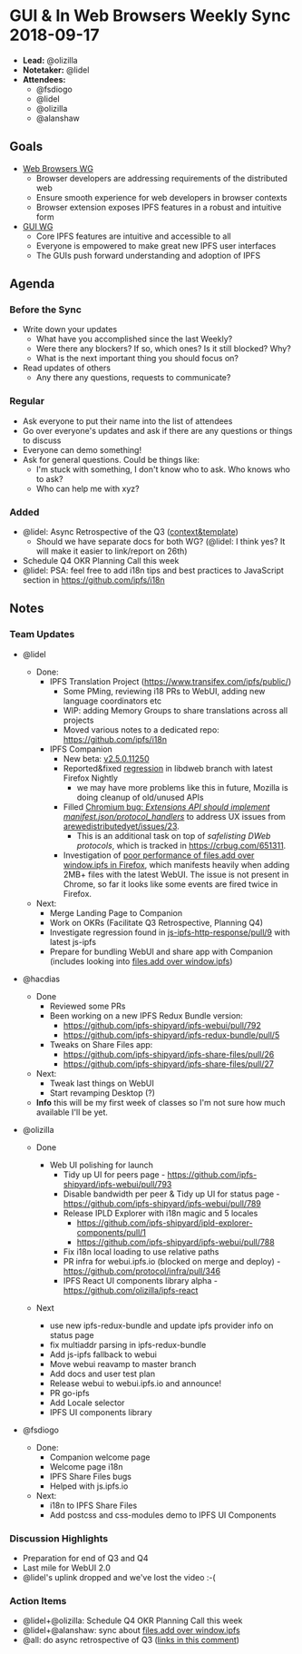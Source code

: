# GUI & In Web Browsers Weekly Sync 2018-09-17

- **Lead:** @olizilla
- **Notetaker:** @lidel
- **Attendees:**
    - @fsdiogo
    - @lidel
    - @olizilla
    - @alanshaw

## Goals

- [Web Browsers WG](https://github.com/ipfs/in-web-browsers)
    - Browser developers are addressing requirements of the distributed web
    - Ensure smooth experience for web developers in browser contexts
    - Browser extension exposes IPFS features in a robust and intuitive form
- [GUI WG](https://github.com/ipfs/ipfs-gui)
    - Core IPFS features are intuitive and accessible to all
    - Everyone is empowered to make great new IPFS user interfaces
    - The GUIs push forward understanding and adoption of IPFS

## Agenda

### Before the Sync

- Write down your updates
    - What have you accomplished since the last Weekly?
    - Were there any blockers? If so, which ones? Is it still blocked? Why?
    - What is the next important thing you should focus on?
- Read updates of others
    - Any there any questions, requests to communicate?


### Regular

- Ask everyone to put their name into the list of attendees
- Go over everyone's updates and ask if there are any questions or things to discuss
- Everyone can demo something!
- Ask for general questions. Could be things like:
  - I'm stuck with something, I don't know who to ask. Who knows who to ask?
  - Who can help me with xyz?

### Added

- @lidel: Async Retrospective of the Q3  ([context&template](https://github.com/ipfs/pm/issues/698#issue-360560672))
    - Should we have separate docs for both WG? (@lidel: I think yes? It will make it easier to link/report on 26th)
- Schedule Q4 OKR Planning Call this week
- @lidel: PSA: feel free to add i18n tips and best practices to JavaScript section in  https://github.com/ipfs/i18n

## Notes

### Team Updates

- @lidel
    - Done:
        - IPFS Translation Project (https://www.transifex.com/ipfs/public/)
            - Some PMing, reviewing i18 PRs to WebUI, adding new language coordinators etc
            - WIP: adding Memory Groups to share translations across all projects
            - Moved various notes to a dedicated repo: https://github.com/ipfs/i18n
        - IPFS Companion
            - New beta: [v2.5.0.11250](https://github.com/ipfs-shipyard/ipfs-companion/releases/tag/v2.5.0.11250)
            - Reported&fixed [regression](https://github.com/mozilla/libdweb/issues/82) in libdweb branch with latest Firefox Nightly
                - we may have more problems like this in future, Mozilla is doing cleanup of old/unused APIs
            - Filled [Chromium bug: _Extensions API should implement manifest.json/protocol_handlers_](https://crbug.com/883274) to address UX issues from [arewedistributedyet/issues/23](https://github.com/arewedistributedyet/arewedistributedyet/issues/23#issuecomment-412892777). 
                - This is an additional task on top of  _safelisting DWeb protocols_, which is tracked in https://crbug.com/651311.
            - Investigation of [poor performance of files.add over window.ipfs in Firefox](https://github.com/ipfs-shipyard/ipfs-companion/issues/485), which manifests heavily when adding 2MB+ files with the latest WebUI. The issue is not present in Chrome, so far it looks like some events are fired twice in Firefox. 
    - Next:
        - Merge Landing Page to Companion
        - Work on OKRs (Facilitate Q3 Retrospective, Planning Q4)
        - Investigate regression found in [js-ipfs-http-response/pull/9](https://github.com/ipfs/js-ipfs-http-response/pull/9) with latest js-ipfs
        - Prepare for bundling WebUI and share app with Companion (includes looking into [files.add over window.ipfs](https://github.com/ipfs-shipyard/ipfs-companion/issues/485))

- @hacdias
    - Done
        - Reviewed some PRs
        - Been working on a new IPFS Redux Bundle version:
            - https://github.com/ipfs-shipyard/ipfs-webui/pull/792
            - https://github.com/ipfs-shipyard/ipfs-redux-bundle/pull/5
        - Tweaks on Share Files app:
            - https://github.com/ipfs-shipyard/ipfs-share-files/pull/26
            - https://github.com/ipfs-shipyard/ipfs-share-files/pull/27
    - Next:
        - Tweak last things on WebUI
        - Start revamping Desktop (?)
    - **Info** this will be my first week of classes so I'm not sure how much available I'll be yet.

- @olizilla
  - Done
      - Web UI polishing for launch
        - Tidy up UI for peers page - https://github.com/ipfs-shipyard/ipfs-webui/pull/793
        - Disable bandwidth per peer & Tidy up UI for status page - https://github.com/ipfs-shipyard/ipfs-webui/pull/789
        - Release IPLD Explorer with i18n magic and 5 locales 
          - https://github.com/ipfs-shipyard/ipld-explorer-components/pull/1
          - https://github.com/ipfs-shipyard/ipfs-webui/pull/788
        - Fix i18n local loading to use relative paths
        - PR infra for webui.ipfs.io (blocked on merge and deploy) - https://github.com/protocol/infra/pull/346
        - IPFS React UI components library alpha - https://github.com/olizilla/ipfs-react

  - Next
      - use new ipfs-redux-bundle and update ipfs provider info on status page
      - fix multiaddr parsing in ipfs-redux-bundle
      - Add js-ipfs fallback to webui
      - Move webui reavamp to master branch
      - Add docs and user test plan
      - Release webui to webui.ipfs.io and announce!
      - PR go-ipfs
      - Add Locale selector
      - IPFS UI components library

- @fsdiogo
    - Done:
        - Companion welcome page
        - Welcome page i18n
        - IPFS Share Files bugs
        - Helped with js.ipfs.io
    - Next:
        - i18n to IPFS Share Files
        - Add postcss and css-modules demo to IPFS UI Components


### Discussion Highlights

- Preparation for end of Q3 and Q4
- Last mile for WebUI 2.0
- @lidel's uplink dropped and we've lost the video :-(

### Action Items

- @lidel+@olizilla: Schedule Q4 OKR Planning Call this week
- @lidel+@alanshaw: sync about [files.add over window.ipfs](https://github.com/ipfs-shipyard/ipfs-companion/issues/485)
- @all: do async retrospective of Q3 ([links in this comment](https://github.com/ipfs/in-web-browsers/issues/110#issuecomment-421971836))
